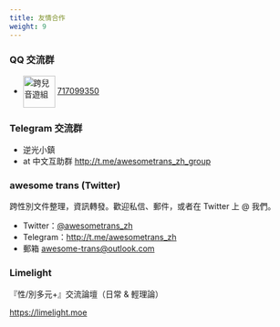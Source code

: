 ```yaml
---
title: 友情合作
weight: 9
---
```


### QQ 交流群

- <img src="/images/otoge-trans.png" style="display:inline;height:4em;vertical-align:middle" alt="跨兒音遊組"> [717099350](https://jq.qq.com/?_wv=1027&k=byC0cbS4)

### Telegram 交流群

- 逆光小鎮
- at 中文互助群 <http://t.me/awesometrans_zh_group>

### awesome trans (Twitter)

跨性別文件整理，資訊轉發。歡迎私信、郵件，或者在 Twitter 上 @ 我們。

- Twitter：[@awesometrans_zh](https://twitter.com/awesometrans_zh)
- Telegram：<http://t.me/awesometrans_zh>
- 郵箱 [awesome-trans@outlook.com](mailto:awesome-trans@outlook.com)

### Limelight

『性/別多元+』交流論壇（日常 & 輕理論）

<https://limelight.moe>
